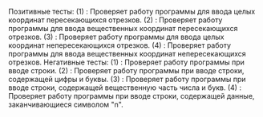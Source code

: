 Позитивные тесты:
(1) : Проверяет работу программы для ввода целых координат пересекающихся отрезков.
(2) : Проверяет работу программы для ввода вещественных координат пересекающихся отрезков.
(3) : Проверяет работу программы для ввода целых координат непересекающихся отрезков.
(4) : Проверяет работу программы для ввода вещественных координат непересекающихся отрезков. 
Негативные тесты:
(1)   : Проверяет работу программы при вводе строки.
(2)   : Проверяет работу программы при вводе строки, содержащей цифры и буквы.
(3)   : Проверяет работу программы при вводе строки, содержащей вещественную часть числа и букв.
(4)   : Проверяет работу программы при вводе строки, содержащей данные, заканчивающиеся символом "n".